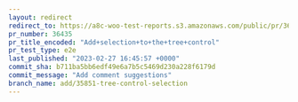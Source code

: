 ```yaml
---
layout: redirect
redirect_to: https://a8c-woo-test-reports.s3.amazonaws.com/public/pr/36435/e2e/index.html
pr_number: 36435
pr_title_encoded: "Add+selection+to+the+tree+control"
pr_test_type: e2e
last_published: "2023-02-27 16:45:57 +0000"
commit_sha: b711ba5bb6edf49e6a7b5c5469d230a228f6179d
commit_message: "Add comment suggestions"
branch_name: add/35851-tree-control-selection
---
```


